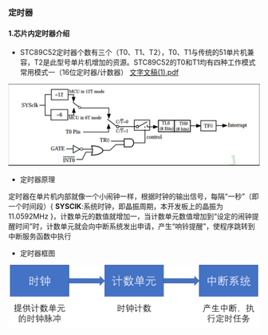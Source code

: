 ### 定时器

#### 1.芯片内定时器介绍

* STC89C52定时器个数有三个（T0、T1、T2），T0、T1与传统的51单片机兼容，T2是此型号单片机增加的资源。STC89C52的T0和T1均有四种工作模式 常用模式一（16位定时器/计数器） [文字文稿(1).pdf](https://github.com/XUICST/git-grammar/blob/main/%E5%AE%9A%E6%97%B6%E5%99%A8%E6%9E%84%E5%9B%BE.pdf)

![](https://github.com/XUICST/git-grammar/blob/main/image-20230118234344461.png)



* 定时器原理

定时器在单片机内部就像一个小闹钟一样，根据时钟的输出信号，每隔“一秒”（即一个时间段）{ **SYSClK**:系统时钟，即晶振周期，本开发板上的晶振为11.0592MHz }，计数单元的数值就增加一，当计数单元数值增加到“设定的闹钟提醒时间”时，计数单元就会向中断系统发出申请，产生“响铃提醒”，使程序跳转到中断服务函数中执行

* 定时器框图

  

![image-20230119162151796](https://github.com/XUICST/git-grammar/blob/main/image-20230119162151796.png)





